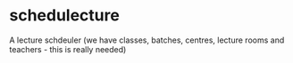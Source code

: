 # schedulecture
A lecture schdeuler (we have classes, batches, centres, lecture rooms and teachers - this is really needed)
